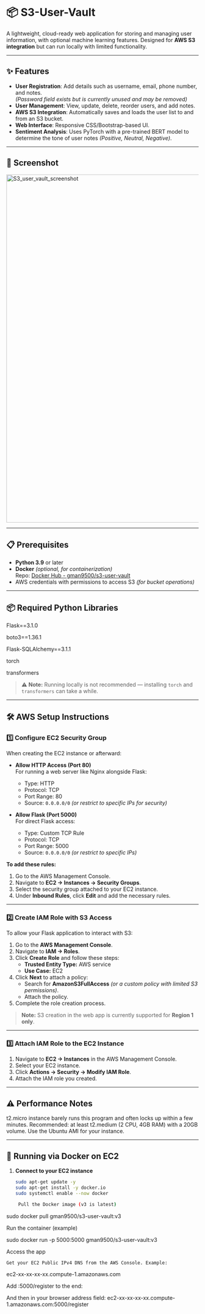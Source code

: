 # 📦 S3-User-Vault

A lightweight, cloud-ready web application for storing and managing user information, with optional machine learning features. Designed for **AWS S3 integration** but can run locally with limited functionality.

---

## ✨ Features

- **User Registration**: Add details such as username, email, phone number, and notes.  
  *(Password field exists but is currently unused and may be removed)*  
- **User Management**: View, update, delete, reorder users, and add notes.
- **AWS S3 Integration**: Automatically saves and loads the user list to and from an S3 bucket.
- **Web Interface**: Responsive CSS/Bootstrap-based UI.
- **Sentiment Analysis**: Uses PyTorch with a pre-trained BERT model to determine the tone of user notes *(Positive, Neutral, Negative)*.

---

## 📸 Screenshot

<img width="1625" height="912" alt="S3_user_vault_screenshot" src="https://github.com/user-attachments/assets/410a41ac-81cb-4d63-8f7a-a64d29cfb930" />

---

## 📋 Prerequisites

- **Python 3.9** or later
- **Docker** *(optional, for containerization)*  
  Repo: [Docker Hub - gman9500/s3-user-vault](https://hub.docker.com/r/gman9500/s3-user-vault)
- AWS credentials with permissions to access S3 *(for bucket operations)*

---

## 📦 Required Python Libraries

Flask==3.1.0

boto3==1.36.1

Flask-SQLAlchemy==3.1.1

torch

transformers



> ⚠️ **Note:** Running locally is not recommended — installing `torch` and `transformers` can take a while.  

---

## 🛠 AWS Setup Instructions

### 1️⃣ Configure EC2 Security Group

When creating the EC2 instance or afterward:

- **Allow HTTP Access (Port 80)**  
  For running a web server like Nginx alongside Flask:
  - Type: HTTP  
  - Protocol: TCP  
  - Port Range: 80  
  - Source: `0.0.0.0/0` *(or restrict to specific IPs for security)*

- **Allow Flask (Port 5000)**  
  For direct Flask access:
  - Type: Custom TCP Rule  
  - Protocol: TCP  
  - Port Range: 5000  
  - Source: `0.0.0.0/0` *(or restrict to specific IPs)*

**To add these rules:**
1. Go to the AWS Management Console.
2. Navigate to **EC2 → Instances → Security Groups**.
3. Select the security group attached to your EC2 instance.
4. Under **Inbound Rules**, click **Edit** and add the necessary rules.

---

### 2️⃣ Create IAM Role with S3 Access

To allow your Flask application to interact with S3:

1. Go to the **AWS Management Console**.
2. Navigate to **IAM → Roles**.
3. Click **Create Role** and follow these steps:
   - **Trusted Entity Type:** AWS service
   - **Use Case:** EC2
4. Click **Next** to attach a policy:
   - Search for **AmazonS3FullAccess** *(or a custom policy with limited S3 permissions)*.
   - Attach the policy.
5. Complete the role creation process.

> **Note:** S3 creation in the web app is currently supported for **Region 1 only**.

---

### 3️⃣ Attach IAM Role to the EC2 Instance

1. Navigate to **EC2 → Instances** in the AWS Management Console.
2. Select your EC2 instance.
3. Click **Actions → Security → Modify IAM Role**.
4. Attach the IAM role you created.

---

## ⚠️ Performance Notes

t2.micro instance barely runs this program and often locks up within a few minutes.
Recommended: at least t2.medium (2 CPU, 4GB RAM) with a 20GB volume.
Use the Ubuntu AMI for your instance.


---

## 🚀 Running via Docker on EC2

1. **Connect to your EC2 instance**
   ```bash
   sudo apt-get update -y
   sudo apt-get install -y docker.io
   sudo systemctl enable --now docker

    Pull the Docker image (v3 is latest)

sudo docker pull gman9500/s3-user-vault:v3

Run the container (example)

sudo docker run -p 5000:5000 gman9500/s3-user-vault:v3

Access the app

    Get your EC2 Public IPv4 DNS from the AWS Console. Example:

ec2-xx-xx-xx-xx.compute-1.amazonaws.com

Add :5000/register to the end:

And then in your browser address field:  ec2-xx-xx-xx-xx.compute-1.amazonaws.com:5000/register
